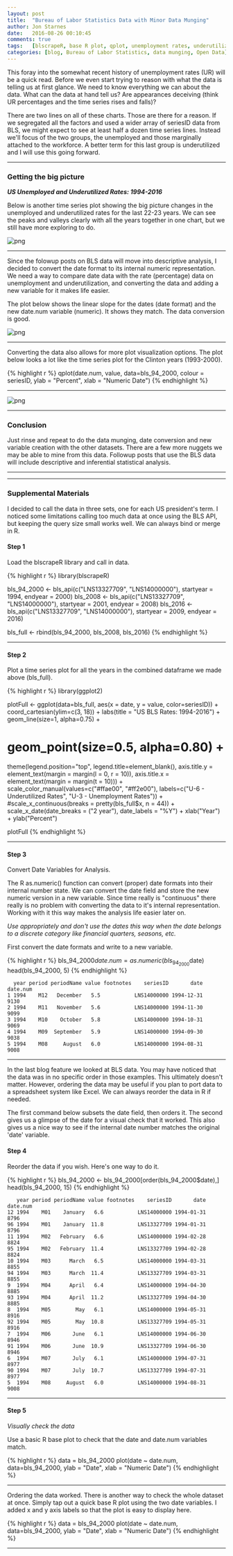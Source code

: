 ```yaml
---
layout: post
title:  "Bureau of Labor Statistics Data with Minor Data Munging"
author: Jon Starnes
date:   2016-08-26 00:10:45
comments: true
tags:   [blscrapeR, base R plot, qplot, unemployment rates, underutilized labor, web scraping]
categories: [blog, Bureau of Labor Statistics, data munging, Open Data]
---
```



This foray into the somewhat recent history of unemployment rates (UR) will be a quick read. Before we even start trying to reason with what the data is telling us at first glance. We need to know everything we can about the data. What can the data at hand tell us? Are appearances deceiving (think UR percentages and the time series rises and falls)?  

There are two lines on all of these charts. Those are there for a reason. If we segregated all the factors and used a wider array of seriesID data from BLS, we might expect to see at least half a dozen time series lines. Instead we'll focus of the two groups, the unemployed and those marginally attached to the workforce. A better term for this last group is underutilized and I will use this going forward.  

---

### Getting the big picture
__*US Unemployed and Underutilized Rates: 1994-2016*__   

Below is another time series plot showing the big picture changes in the unemployed and underutilized rates for the last 22-23 years. We can see the peaks and valleys clearly with all the years together in one chart, but we still have more exploring to do.  


![png](/assets/img/blog/post03_1.png)


---  


Since the folowup posts on BLS data will move into descriptive analysis, I decided to convert the date format to its internal numeric representation. We need a way to compare date data with the rate (percentage) data on unemployment and underutilization, and converting the data and adding a new variable for it makes life easier.

The plot below shows the linear slope for the dates (date format) and the new date.num variable (numeric). It shows they match. The data conversion is good.


![png](/assets/img/blog/post03_2.png)


---


Converting the data also allows for more plot visualization options. The plot below looks a lot like the time series plot for the Clinton years (1993-2000).


{% highlight r %}
qplot(date.num, value, data=bls_94_2000, colour = seriesID, ylab = "Percent", xlab = "Numeric Date")
{% endhighlight %}


---


![png](/assets/img/blog/post03_3.png)


---


### Conclusion
Just rinse and repeat to do the data munging, date conversion and new variable creation with the other datasets. There are a few more nuggets we may be able to mine from this data. Followup posts that use the BLS data will include descriptive and inferential statistical analysis.  


---  
---


### Supplemental Materials

I decided to call the data in three sets, one for each US president's term. I noticed some limitations calling too much data at once using the BLS API, but keeping the query size small works well. We can always bind or merge in R.


#### Step 1
Load the blscrapeR library and call in data.  


{% highlight r %}
library(blscrapeR)

bls_94_2000 <- bls_api(c("LNS13327709", "LNS14000000"),
                       startyear = 1994, endyear = 2000)
bls_2008 <- bls_api(c("LNS13327709", "LNS14000000"),
                    startyear = 2001, endyear = 2008)
bls_2016 <- bls_api(c("LNS13327709", "LNS14000000"),
                    startyear = 2009, endyear = 2016)

bls_full <- rbind(bls_94_2000, bls_2008, bls_2016)
{% endhighlight %}


---


#### Step 2
Plot a time series plot for all the years in the combined dataframe we made above (bls_full).


{% highlight r %}
library(ggplot2)

plotFull <-
ggplot(data=bls_full, aes(x = date, y = value, color=seriesID)) +
  coord_cartesian(ylim=c(3, 18)) +
  labs(title = "US BLS Rates: 1994-2016") +
  geom_line(size=1, alpha=0.75) +
  # geom_point(size=0.5, alpha=0.80) +
  theme(legend.position="top", legend.title=element_blank(),
        axis.title.y = element_text(margin = margin(l = 0, r = 10)),
        axis.title.x = element_text(margin = margin(t = 10))) +
  scale_color_manual(values=c("#ffae00", "#ff2e00"),
                     labels=c("U-6 - Underutilized Rates",
                              "U-3 - Unemployment Rates")) +
  #scale_x_continuous(breaks = pretty(bls_full$x, n = 44)) +
  scale_x_date(date_breaks = ("2 year"), date_labels = "%Y") +
  xlab("Year") +
  ylab("Percent")

plotFull
{% endhighlight %}


---


#### Step 3
Convert Date Variables for Analysis.

The R as.numeric() function can convert (proper) date formats into their internal number state. We can convert the date field and store the new numeric version in a new variable. Since time really is "continuous" there really is no problem with converting the data to it's internal representation. Working with it this way makes the analysis life easier later on.  

*Use appropriately and don't use the dates this way when the date belongs to a discrete category like financial quarters, seasons, etc.*  

First convert the date formats and write to a new variable.  


{% highlight r %}
bls_94_2000$date.num = as.numeric(bls_94_2000$date)
head(bls_94_2000, 5)
{% endhighlight %}


      year period periodName value footnotes    seriesID       date date.num
    1 1994    M12   December   5.5           LNS14000000 1994-12-31     9130
    2 1994    M11   November   5.6           LNS14000000 1994-11-30     9099
    3 1994    M10    October   5.8           LNS14000000 1994-10-31     9069
    4 1994    M09  September   5.9           LNS14000000 1994-09-30     9038
    5 1994    M08     August   6.0           LNS14000000 1994-08-31     9008


---  


In the last blog feature we looked at BLS data. You may have noticed that the data was in no specific order in those examples. This ultimately doesn't matter. However, ordering the data may be useful if you plan to port data to a spreadsheet system like Excel. We can always reorder the data in R if needed.  

The first command below subsets the date field, then orders it. The second gives us a glimpse of the date for a visual check that it worked. This also gives us a nice way to see if the internal date number matches the original 'date' variable.


#### Step 4
Reorder the data if you wish. Here's one way to do it.

{% highlight r %}
bls_94_2000 <- bls_94_2000[order(bls_94_2000$date),]
head(bls_94_2000, 15)
{% endhighlight %}

       year period periodName value footnotes    seriesID       date date.num
    12 1994    M01    January   6.6           LNS14000000 1994-01-31     8796
    96 1994    M01    January  11.8           LNS13327709 1994-01-31     8796
    11 1994    M02   February   6.6           LNS14000000 1994-02-28     8824
    95 1994    M02   February  11.4           LNS13327709 1994-02-28     8824
    10 1994    M03      March   6.5           LNS14000000 1994-03-31     8855
    94 1994    M03      March  11.4           LNS13327709 1994-03-31     8855
    9  1994    M04      April   6.4           LNS14000000 1994-04-30     8885
    93 1994    M04      April  11.2           LNS13327709 1994-04-30     8885
    8  1994    M05        May   6.1           LNS14000000 1994-05-31     8916
    92 1994    M05        May  10.8           LNS13327709 1994-05-31     8916
    7  1994    M06       June   6.1           LNS14000000 1994-06-30     8946
    91 1994    M06       June  10.9           LNS13327709 1994-06-30     8946
    6  1994    M07       July   6.1           LNS14000000 1994-07-31     8977
    90 1994    M07       July  10.7           LNS13327709 1994-07-31     8977
    5  1994    M08     August   6.0           LNS14000000 1994-08-31     9008




---


#### Step 5
*Visually check the data*  

Use a basic R base plot to check that the date and date.num variables match.  


{% highlight r %}
data = bls_94_2000
plot(date ~ date.num, data=bls_94_2000, ylab = "Date", xlab = "Numeric Date")
{% endhighlight %}  


---


Ordering the data worked. There is another way to check the whole dataset at once. Simply tap out a quick base R plot using the two date variables. I added x and y axis labels so that the plot is easy to display here.  


{% highlight r %}
data = bls_94_2000
plot(date ~ date.num, data=bls_94_2000, ylab = "Date", xlab = "Numeric Date")
{% endhighlight %}  


---
